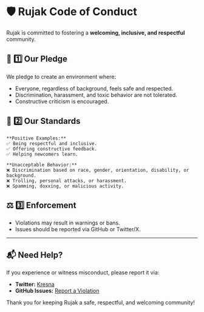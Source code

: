 # 🛡️ Rujak Code of Conduct

Rujak is committed to fostering a **welcoming, inclusive, and respectful** community.

## 📜 1️⃣ Our Pledge

We pledge to create an environment where:
- Everyone, regardless of background, feels safe and respected.
- Discrimination, harassment, and toxic behavior are not tolerated.
- Constructive criticism is encouraged.

## 🤝 2️⃣ Our Standards

    **Positive Examples:**
    ✅ Being respectful and inclusive.  
    ✅ Offering constructive feedback.  
    ✅ Helping newcomers learn.  

    **Unacceptable Behavior:**
    ❌ Discrimination based on race, gender, orientation, disability, or background.  
    ❌ Trolling, personal attacks, or harassment.  
    ❌ Spamming, doxxing, or malicious activity.  

## ⚖️ 3️⃣ Enforcement

- Violations may result in warnings or bans.
- Issues should be reported via GitHub or Twitter/X.

---

## 📬 Need Help?

If you experience or witness misconduct, please report it via:
- **Twitter:** [Kresna](https://x.com/ks_sha888)
- **GitHub Issues:** [Report a Violation](https://github.com/SHA888/rujak/issues)

Thank you for keeping Rujak a safe, respectful, and welcoming community!